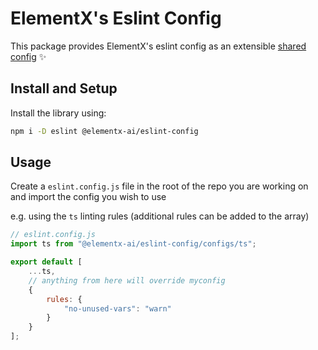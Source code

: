# ElementX's Eslint Config

This package provides ElementX's eslint config as an extensible [shared config](https://eslint.org/docs/developer-guide/shareable-configs) :sparkles:

## Install and Setup

Install the library using:

```sh
npm i -D eslint @elementx-ai/eslint-config
```

## Usage

Create a `eslint.config.js` file in the root of the repo you are working on and import the config you wish to use

e.g. using the `ts` linting rules (additional rules can be added to the array)

```js
// eslint.config.js
import ts from "@elementx-ai/eslint-config/configs/ts";

export default [
    ...ts,
    // anything from here will override myconfig
    {
        rules: {
            "no-unused-vars": "warn"
        }
    }
];
```
